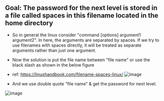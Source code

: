## Goal: The password for the next level is stored in a file called spaces in this filename located in the home directory

- So in general the linux consider "command [options] argument1 argument2". In here, the arguments are separated by spaces. If we try to use filenames with spaces directly, it will be treated as separate arguments rather than just one argument.
- Now the solution is put the file name between "file name" or use the black slash as shown in the below figure
 - ref: https://linuxhandbook.com/filename-spaces-linux/
![image](https://github.com/user-attachments/assets/cc0cb5b0-a61e-401c-b634-a1fd7250d450)

- And we use double quote "file name" & get the password for next level.

![image](https://github.com/user-attachments/assets/4e65b3eb-e8ae-4e02-874a-15cae683e8b4)

